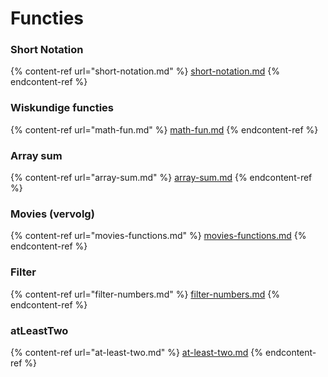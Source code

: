 # Functies

### Short Notation

{% content-ref url="short-notation.md" %}
[short-notation.md](short-notation.md)
{% endcontent-ref %}

### Wiskundige functies

{% content-ref url="math-fun.md" %}
[math-fun.md](math-fun.md)
{% endcontent-ref %}

### Array sum

{% content-ref url="array-sum.md" %}
[array-sum.md](array-sum.md)
{% endcontent-ref %}

### Movies (vervolg)

{% content-ref url="movies-functions.md" %}
[movies-functions.md](movies-functions.md)
{% endcontent-ref %}

### Filter

{% content-ref url="filter-numbers.md" %}
[filter-numbers.md](filter-numbers.md)
{% endcontent-ref %}

### atLeastTwo

{% content-ref url="at-least-two.md" %}
[at-least-two.md](at-least-two.md)
{% endcontent-ref %}
